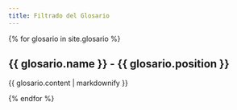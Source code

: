 ```yaml
---
title: Filtrado del Glosario
---
```


{% for glosario in site.glosario %}
  <h2>{{ glosario.name }} - {{ glosario.position }}</h2>
  <p>{{ glosario.content | markdownify }}</p>
{% endfor %}